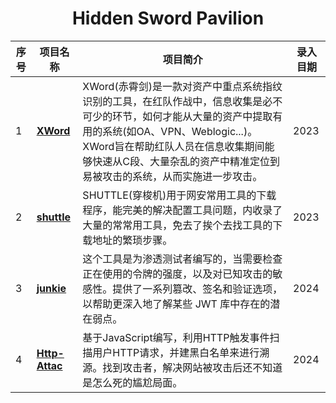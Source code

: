 <h1 align="center">Hidden Sword Pavilion</h1>

| 序号 | 项目名称 | 项目简介 | 录入目期 |
|----|-----------|--------------------------|----|
|1|[**XWord**](http://github.com/nacglalevin/XWord)|XWord(赤霄剑)是一款对资产中重点系统指纹识别的工具，在红队作战中，信息收集是必不可少的环节，如何才能从大量的资产中提取有用的系统(如OA、VPN、Weblogic...)。XWord旨在帮助红队人员在信息收集期间能够快速从C段、大量杂乱的资产中精准定位到易被攻击的系统，从而实施进一步攻击。 |2023|
|2|[**shuttle**](http://github.com/nacglalevin/shuttle)|SHUTTLE(穿梭机)用于网安常用工具的下载程序，能完美的解决配置工具问题，内收录了大量的常常用工具，免去了挨个去找工具的下载地址的繁琐步骤。|2023|
|3|[**junkie**](http://github.com/nacglalevin/junkie)|这个工具是为渗透测试者编写的，当需要检查正在使用的令牌的强度，以及对已知攻击的敏感性。提供了一系列篡改、签名和验证选项，以帮助更深入地了解某些 JWT 库中存在的潜在弱点。|2024|
|4|[**Http-Attac**](http://github.com/nacglalevin/http-attac)|基于JavaScript编写，利用HTTP触发事件扫描用户HTTP请求，并建黑白名单来进行溯源。找到攻击者，解决网站被攻击后还不知道是怎么死的尴尬局面。|2024|


